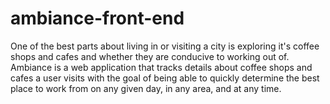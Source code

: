 # ambiance-front-end

One of the best parts about living in or visiting a city is exploring it's coffee shops and cafes and whether they are conducive to working out of. Ambiance is a web application that tracks details about coffee shops and cafes a user visits with the goal of being able to quickly determine the best place to work from on any given day, in any area, and at any time. 